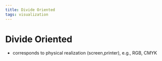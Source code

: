 ```yaml
---
title: Divide Oriented
tags: visualization
---
```


# Divide Oriented
- corresponds to physical realization (screen,printer), e.g., RGB, CMYK






























































